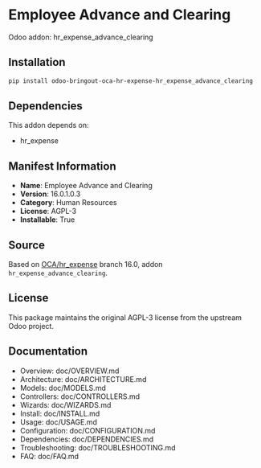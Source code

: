 # Employee Advance and Clearing

Odoo addon: hr_expense_advance_clearing

## Installation

```bash
pip install odoo-bringout-oca-hr-expense-hr_expense_advance_clearing
```

## Dependencies

This addon depends on:
- hr_expense

## Manifest Information

- **Name**: Employee Advance and Clearing
- **Version**: 16.0.1.0.3
- **Category**: Human Resources
- **License**: AGPL-3
- **Installable**: True

## Source

Based on [OCA/hr_expense](https://github.com/OCA/hr_expense) branch 16.0, addon `hr_expense_advance_clearing`.

## License

This package maintains the original AGPL-3 license from the upstream Odoo project.

## Documentation

- Overview: doc/OVERVIEW.md
- Architecture: doc/ARCHITECTURE.md
- Models: doc/MODELS.md
- Controllers: doc/CONTROLLERS.md
- Wizards: doc/WIZARDS.md
- Install: doc/INSTALL.md
- Usage: doc/USAGE.md
- Configuration: doc/CONFIGURATION.md
- Dependencies: doc/DEPENDENCIES.md
- Troubleshooting: doc/TROUBLESHOOTING.md
- FAQ: doc/FAQ.md
